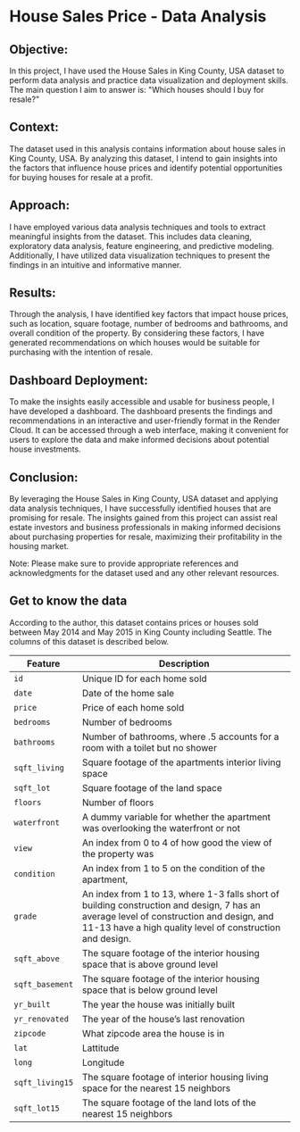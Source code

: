 # House Sales Price - Data Analysis

## Objective:
In this project, I have used the House Sales in King County, USA dataset to perform data analysis and practice data visualization and deployment skills. The main question I aim to answer is: "Which houses should I buy for resale?"

## Context:
The dataset used in this analysis contains information about house sales in King County, USA. By analyzing this dataset, I intend to gain insights into the factors that influence house prices and identify potential opportunities for buying houses for resale at a profit.

## Approach:
I have employed various data analysis techniques and tools to extract meaningful insights from the dataset. This includes data cleaning, exploratory data analysis, feature engineering, and predictive modeling. Additionally, I have utilized data visualization techniques to present the findings in an intuitive and informative manner.

## Results:
Through the analysis, I have identified key factors that impact house prices, such as location, square footage, number of bedrooms and bathrooms, and overall condition of the property. By considering these factors, I have generated recommendations on which houses would be suitable for purchasing with the intention of resale.

## Dashboard Deployment:
To make the insights easily accessible and usable for business people, I have developed a dashboard. The dashboard presents the findings and recommendations in an interactive and user-friendly format in the Render Cloud. It can be accessed through a web interface, making it convenient for users to explore the data and make informed decisions about potential house investments.

## Conclusion:
By leveraging the House Sales in King County, USA dataset and applying data analysis techniques, I have successfully identified houses that are promising for resale. The insights gained from this project can assist real estate investors and business professionals in making informed decisions about purchasing properties for resale, maximizing their profitability in the housing market.

Note: Please make sure to provide appropriate references and acknowledgments for the dataset used and any other relevant resources.

## Get to know the data
According to the author, this dataset contains prices or houses sold between May 2014 and May 2015 in King County including Seattle. The columns of this dataset is described below.

| Feature | Description |
|---|---|
| `id` | Unique ID for each home sold |
| `date` | Date of the home sale |
| `price` | Price of each home sold |
| `bedrooms` | Number of bedrooms |
| `bathrooms` | Number of bathrooms, where .5 accounts for a room with a toilet but no shower |
| `sqft_living` | Square footage of the apartments interior living space |
| `sqft_lot` | Square footage of the land space |
| `floors` | Number of floors |
| `waterfront` | A dummy variable for whether the apartment was overlooking the waterfront or not |
| `view` | An index from 0 to 4 of how good the view of the property was |
| `condition` | An index from 1 to 5 on the condition of the apartment, |
| `grade` | An index from 1 to 13, where 1-3 falls short of building construction and design, 7 has an average level of construction and design, and 11-13 have a high quality level of construction and design. |
| `sqft_above` | The square footage of the interior housing space that is above ground level |
| `sqft_basement` | The square footage of the interior housing space that is below ground level |
| `yr_built` | The year the house was initially built |
| `yr_renovated` | The year of the house’s last renovation |
| `zipcode` | What zipcode area the house is in |
| `lat` | Lattitude |
| `long` | Longitude |
| `sqft_living15` | The square footage of interior housing living space for the nearest 15 neighbors |
| `sqft_lot15` | The square footage of the land lots of the nearest 15 neighbors |
